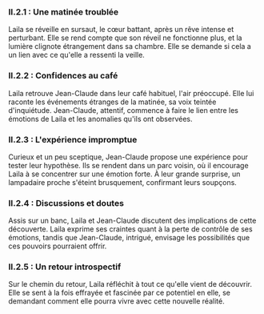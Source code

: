 ### II.2.1 : Une matinée troublée

Laila se réveille en sursaut, le cœur battant, après un rêve intense et perturbant. Elle se rend compte que son réveil ne fonctionne plus, et la lumière clignote étrangement dans sa chambre. Elle se demande si cela a un lien avec ce qu'elle a ressenti la veille.

### II.2.2 : Confidences au café

Laila retrouve Jean-Claude dans leur café habituel, l'air préoccupé. Elle lui raconte les événements étranges de la matinée, sa voix teintée d'inquiétude. Jean-Claude, attentif, commence à faire le lien entre les émotions de Laila et les anomalies qu'ils ont observées.

### II.2.3 : L'expérience impromptue

Curieux et un peu sceptique, Jean-Claude propose une expérience pour tester leur hypothèse. Ils se rendent dans un parc voisin, où il encourage Laila à se concentrer sur une émotion forte. À leur grande surprise, un lampadaire proche s'éteint brusquement, confirmant leurs soupçons.

### II.2.4 : Discussions et doutes

Assis sur un banc, Laila et Jean-Claude discutent des implications de cette découverte. Laila exprime ses craintes quant à la perte de contrôle de ses émotions, tandis que Jean-Claude, intrigué, envisage les possibilités que ces pouvoirs pourraient offrir.

### II.2.5 : Un retour introspectif

Sur le chemin du retour, Laila réfléchit à tout ce qu'elle vient de découvrir. Elle se sent à la fois effrayée et fascinée par ce potentiel en elle, se demandant comment elle pourra vivre avec cette nouvelle réalité.